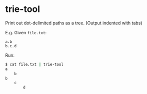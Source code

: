 # trie-tool

Print out dot-delimited paths as a tree. (Output indented with tabs)

E.g. Given `file.txt`:
```
a.b
b.c.d
```

Run:

```sh
$ cat file.txt | trie-tool
a
	b
b
	c
		d
```
